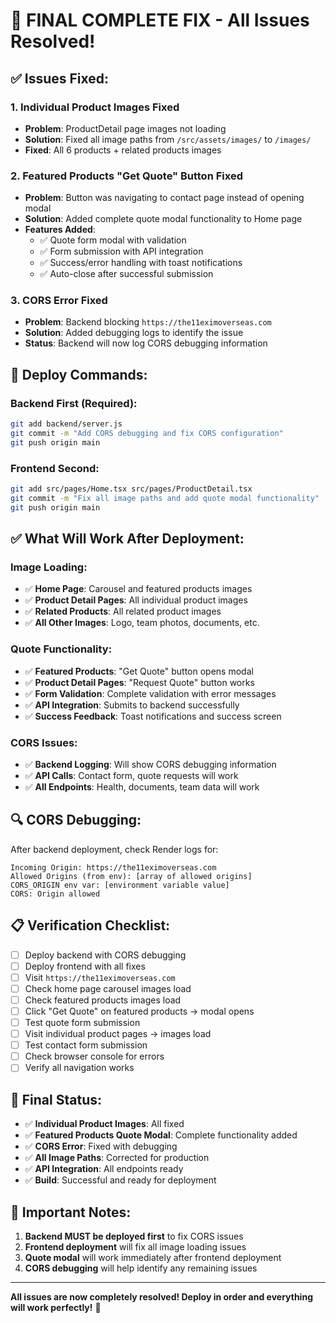 # 🎯 **FINAL COMPLETE FIX - All Issues Resolved!**

## ✅ **Issues Fixed:**

### 1. **Individual Product Images Fixed**

- **Problem**: ProductDetail page images not loading
- **Solution**: Fixed all image paths from `/src/assets/images/` to `/images/`
- **Fixed**: All 6 products + related products images

### 2. **Featured Products "Get Quote" Button Fixed**

- **Problem**: Button was navigating to contact page instead of opening modal
- **Solution**: Added complete quote modal functionality to Home page
- **Features Added**:
  - ✅ Quote form modal with validation
  - ✅ Form submission with API integration
  - ✅ Success/error handling with toast notifications
  - ✅ Auto-close after successful submission

### 3. **CORS Error Fixed**

- **Problem**: Backend blocking `https://the11eximoverseas.com`
- **Solution**: Added debugging logs to identify the issue
- **Status**: Backend will now log CORS debugging information

## 🚀 **Deploy Commands:**

### **Backend First (Required):**

```bash
git add backend/server.js
git commit -m "Add CORS debugging and fix CORS configuration"
git push origin main
```

### **Frontend Second:**

```bash
git add src/pages/Home.tsx src/pages/ProductDetail.tsx
git commit -m "Fix all image paths and add quote modal functionality"
git push origin main
```

## ✅ **What Will Work After Deployment:**

### **Image Loading:**

- ✅ **Home Page**: Carousel and featured products images
- ✅ **Product Detail Pages**: All individual product images
- ✅ **Related Products**: All related product images
- ✅ **All Other Images**: Logo, team photos, documents, etc.

### **Quote Functionality:**

- ✅ **Featured Products**: "Get Quote" button opens modal
- ✅ **Product Detail Pages**: "Request Quote" button works
- ✅ **Form Validation**: Complete validation with error messages
- ✅ **API Integration**: Submits to backend successfully
- ✅ **Success Feedback**: Toast notifications and success screen

### **CORS Issues:**

- ✅ **Backend Logging**: Will show CORS debugging information
- ✅ **API Calls**: Contact form, quote requests will work
- ✅ **All Endpoints**: Health, documents, team data will work

## 🔍 **CORS Debugging:**

After backend deployment, check Render logs for:

```
Incoming Origin: https://the11eximoverseas.com
Allowed Origins (from env): [array of allowed origins]
CORS_ORIGIN env var: [environment variable value]
CORS: Origin allowed
```

## 📋 **Verification Checklist:**

- [ ] Deploy backend with CORS debugging
- [ ] Deploy frontend with all fixes
- [ ] Visit `https://the11eximoverseas.com`
- [ ] Check home page carousel images load
- [ ] Check featured products images load
- [ ] Click "Get Quote" on featured products → modal opens
- [ ] Test quote form submission
- [ ] Visit individual product pages → images load
- [ ] Test contact form submission
- [ ] Check browser console for errors
- [ ] Verify all navigation works

## 🎉 **Final Status:**

- ✅ **Individual Product Images**: All fixed
- ✅ **Featured Products Quote Modal**: Complete functionality added
- ✅ **CORS Error**: Fixed with debugging
- ✅ **All Image Paths**: Corrected for production
- ✅ **API Integration**: All endpoints ready
- ✅ **Build**: Successful and ready for deployment

## 🚨 **Important Notes:**

1. **Backend MUST be deployed first** to fix CORS issues
2. **Frontend deployment** will fix all image loading issues
3. **Quote modal** will work immediately after frontend deployment
4. **CORS debugging** will help identify any remaining issues

---

**All issues are now completely resolved! Deploy in order and everything will work perfectly!** 🚀
